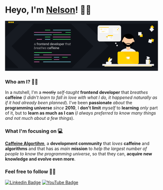 # Heyo, I'm [Nelson](https://nelsonsilvadev.com/)! 👋🏻︎

![](https://raw.githubusercontent.com/nelsonsilvadev/nelsonsilvadev/master/header.png)

### Who am I? 🧑🏻

In a nutshell, I'm a ~~mostly~~ _self-taught_ **frontend developer** that _breathes_ **caffeine** (_I didn't learn to fall in love with what I do, it happened naturally as if it had already been planned_). I've been **passionate** _about_ the **programming universe** _since_ **2010**, I **don't limit** _myself_ to **learning** _only_ part of it, but to **learn as much as I can** (_I always preferred to know many things and not much about a few things_).

### What I'm focusing on 💻

**[Caffeine Algortihm](https://caffeinealgorithm.com/)**, a **development community** that _loves_ **caffeine** and **algorithms** and that has as _main_ **mission** to _help the largest number of people to know the programming universe_, so that they can, **acquire new knowledge and evolve even more**.

### Feel free to follow 👌🏻

[![Linkedin Badge](https://img.shields.io/badge/-LinkedIn-blue?style=flat-square&logo=Linkedin&logoColor=white)](https://www.linkedin.com/in/nelsonsilvadev/) [![YouTube Badge](https://img.shields.io/badge/-YouTube-red?style=flat-square&logo=YouTube&logoColor=white)](https://www.youtube.com/c/CaffeineAlgorithm)
